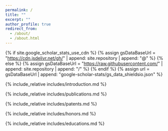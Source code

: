 ```yaml
---
permalink: /
title: ""
excerpt: ""
author_profile: true
redirect_from: 
  - /about/
  - /about.html
---
```


{% if site.google_scholar_stats_use_cdn %}
{% assign gsDataBaseUrl = "https://cdn.jsdelivr.net/gh/" | append: site.repository | append: "@" %}
{% else %}
{% assign gsDataBaseUrl = "https://raw.githubusercontent.com/" | append: site.repository | append: "/" %}
{% endif %}
{% assign url = gsDataBaseUrl | append: "google-scholar-stats/gs_data_shieldsio.json" %}

<span class='anchor' id='about-me'></span>

{% include_relative includes/introduction.md %}

<!-- <span class='anchor' id='-news'></span>
{% include_relative includes/news.md %} -->

<span class='anchor' id='-publications'></span>
{% include_relative includes/publications.md %}

<span class='anchor' id='-patents-and-copyrights'></span>
{% include_relative includes/patents.md %}

<span class='anchor' id='-honors-and-awards'></span>
{% include_relative includes/honors.md %}

<span class='anchor' id='-educations'></span>
{% include_relative includes/educations.md %}

<!-- 
# 💬 Invited Talks
- *2021.06*, Lorem ipsum dolor sit amet, consectetur adipiscing elit. Vivamus ornare aliquet ipsum, ac tempus justo dapibus sit amet. 
- *2021.03*, Lorem ipsum dolor sit amet, consectetur adipiscing elit. Vivamus ornare aliquet ipsum, ac tempus justo dapibus sit amet.  \| [\[video\]](https://github.com/)

# 💻 Internships
- *2019.05 - 2020.02*, [Lorem](https://github.com/), China. -->